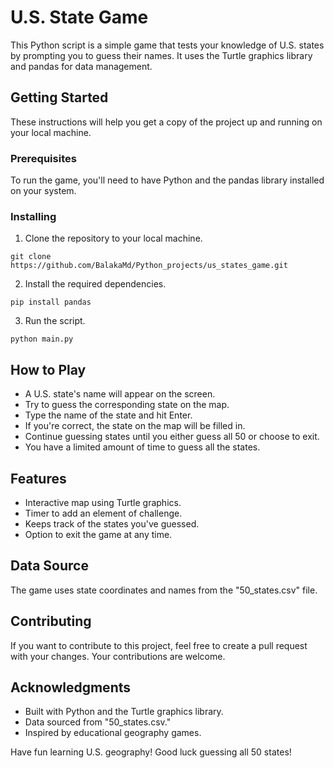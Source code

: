 # U.S. State Game

This Python script is a simple game that tests your knowledge of U.S. states by prompting you to guess their names.
It uses the Turtle graphics library and pandas for data management.

## Getting Started

These instructions will help you get a copy of the project up and running on your local machine.

### Prerequisites

To run the game, you'll need to have Python and the pandas library installed on your system.

### Installing

1. Clone the repository to your local machine.

```
git clone https://github.com/BalakaMd/Python_projects/us_states_game.git
```

2. Install the required dependencies.

```
pip install pandas
```

3. Run the script.

```
python main.py
```

## How to Play

- A U.S. state's name will appear on the screen.
- Try to guess the corresponding state on the map.
- Type the name of the state and hit Enter.
- If you're correct, the state on the map will be filled in.
- Continue guessing states until you either guess all 50 or choose to exit.
- You have a limited amount of time to guess all the states.

## Features

- Interactive map using Turtle graphics.
- Timer to add an element of challenge.
- Keeps track of the states you've guessed.
- Option to exit the game at any time.

## Data Source

The game uses state coordinates and names from the "50_states.csv" file.

## Contributing

If you want to contribute to this project, feel free to create a pull request with your changes. Your contributions are welcome.

## Acknowledgments

- Built with Python and the Turtle graphics library.
- Data sourced from "50_states.csv."
- Inspired by educational geography games.

Have fun learning U.S. geography! Good luck guessing all 50 states!
